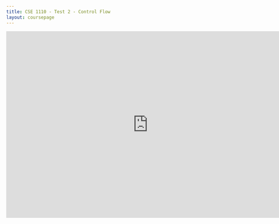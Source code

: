 ```yaml
---
title: CSE 1110 - Test 2 - Control Flow
layout: coursepage
---
```


<iframe src="https://docs.google.com/forms/d/1GmOM-r5w0yBDBI6PUx3jRd-_D2tUsSbxA2XUc2aO2Ng/viewform?embedded=true" width="760" height="500" frameborder="0" marginheight="0" marginwidth="0">Loading...</iframe>
